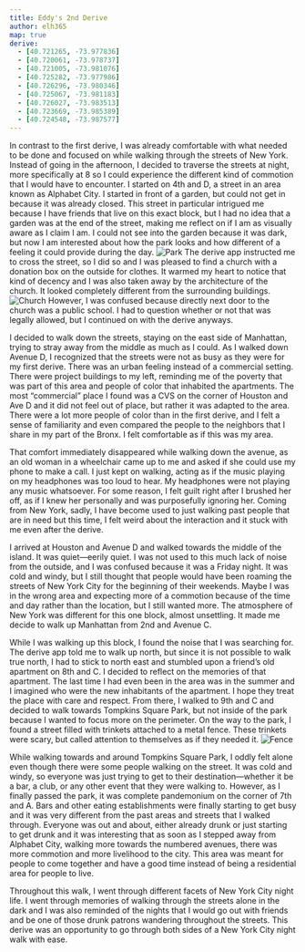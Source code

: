 ```yaml
---
title: Eddy's 2nd Derive
author: elh365
map: true
derive:
  - [40.721265, -73.977836]
  - [40.720061, -73.978737]
  - [40.721005, -73.981076]
  - [40.725282, -73.977986]
  - [40.726296, -73.980346]
  - [40.725067, -73.981183]
  - [40.726027, -73.983513]
  - [40.723669, -73.985389]
  - [40.724548, -73.987577]
---
```

In contrast to the first derive, I was already comfortable with what needed to be done and focused on while walking through the streets of New York. Instead of going in the afternoon, I decided to traverse the streets at night, more specifically at 8 so I could experience the different kind of commotion that I would have to encounter. I started on 4th and D, a street in an area known as Alphabet City. I started in front of a garden, but could not get in because it was already closed. This street in particular intrigued me because I have friends that live on this exact block, but I had no idea that a garden was at the end of the street, making me reflect on if I am as visually aware as I claim I am. I could not see into the garden because it was dark, but now I am interested about how the park looks and how different of a feeling it could provide during the day. ![Park](https://i.imgur.com/JIlzcMy.jpg) The derive app instructed me to cross the street, so I did so and I was pleased to find a church with a donation box on the outside for clothes. It warmed my heart to notice that kind of decency and I was also taken away by the architecture of the church. It looked completely different from the surrounding buildings. ![Church](https://i.imgur.com/LSC7SyM.jpg?1) However, I was confused because directly next door to the church was a public school. I had to question whether or not that was legally allowed, but I continued on with the derive anyways.

I decided to walk down the streets, staying on the east side of Manhattan, trying to stray away from the middle as much as I could. As I walked down Avenue D, I recognized that the streets were not as busy as they were for my first derive. There was an urban feeling instead of a commercial setting. There were project buildings to my left, reminding me of the poverty that was part of this area and people of color that inhabited the apartments. The most “commercial” place I found was a CVS on the corner of Houston and Ave D and it did not feel out of place, but rather it was adapted to the area. There were a lot more people of color than in the first derive, and I felt a sense of familiarity and even compared the people to the neighbors that I share in my part of the Bronx. I felt comfortable as if this was my area.

That comfort immediately disappeared while walking down the avenue, as an old woman in a wheelchair came up to me and asked if she could use my phone to make a call. I just kept on walking, acting as if the music playing on my headphones was too loud to hear. My headphones were not playing any music whatsoever. For some reason, I felt guilt right after I brushed her off, as if I knew her personally and was purposefully ignoring her. Coming from New York, sadly, I have become used to just walking past people that are in need but this time, I felt weird about the interaction and it stuck with me even after the derive.

I arrived at Houston and Avenue D and walked towards the middle of the island. It was quiet—eerily quiet. I was not used to this much lack of noise from the outside, and I was confused because it was a Friday night. It was cold and windy, but I still thought that people would have been roaming the streets of New York City for the beginning of their weekends. Maybe I was in the wrong area and expecting more of a commotion because of the time and day rather than the location, but I still wanted more. The atmosphere of New York was different for this one block, almost unsettling. It made me decide to walk up Manhattan from 2nd and Avenue C.

While I was walking up this block, I found the noise that I was searching for. The derive app told me to walk up north, but since it is not possible to walk true north, I had to stick to north east and stumbled upon a friend’s old apartment on 8th and C. I decided to reflect on the memories of that apartment. The last time I had even been in the area was in the summer and I imagined who were the new inhabitants of the apartment. I hope they treat the place with care and respect. From there, I walked to 9th and C and decided to walk towards Tompkins Square Park, but not inside of the park because I wanted to focus more on the perimeter. On the way to the park, I found a street filled with trinkets attached to a metal fence. These trinkets were scary, but called attention to themselves as if they needed it. ![Fence](https://i.imgur.com/9qzPz6m.jpg)

While walking towards and around Tompkins Square Park, I oddly felt alone even though there were some people walking on the street. It was cold and windy, so everyone was just trying to get to their destination—whether it be a bar, a club, or any other event that they were walking to. However, as I finally passed the park, it was complete pandemonium on the corner of 7th and A. Bars and other eating establishments were finally starting to get busy and it was very different from the past areas and streets that I walked through. Everyone was out and about, either already drunk or just starting to get drunk and it was interesting that as soon as I stepped away from Alphabet City, walking more towards the numbered avenues, there was more commotion and more livelihood to the city. This area was meant for people to come together and have a good time instead of being a residential area for people to live.

Throughout this walk, I went through different facets of New York City night life. I went through memories of walking through the streets alone in the dark and I was also reminded of the nights that I would go out with friends and be one of those drunk patrons wandering throughout the streets. This derive was an opportunity to go through both sides of a New York City night walk with ease.
